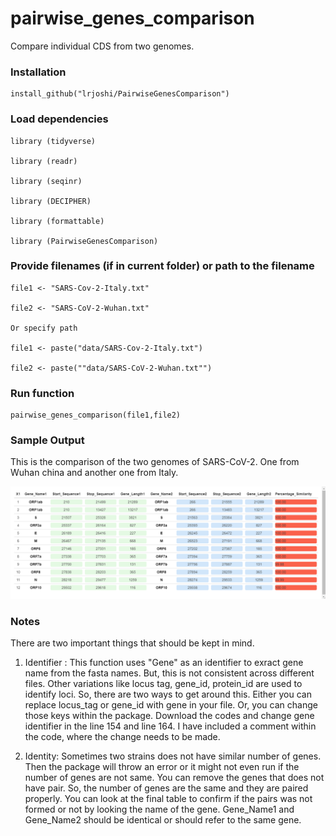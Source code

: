 # pairwise_genes_comparison
Compare individual CDS from two genomes. 


### Installation 

```
install_github("lrjoshi/PairwiseGenesComparison")
```

### Load dependencies
```
library (tidyverse)

library (readr)

library (seqinr)

library (DECIPHER)

library (formattable)

library (PairwiseGenesComparison)
```

### Provide filenames (if in current folder) or path to the filename

```
file1 <- "SARS-Cov-2-Italy.txt"

file2 <- "SARS-CoV-2-Wuhan.txt"

Or specify path

file1 <- paste("data/SARS-Cov-2-Italy.txt")

file2 <- paste(""data/SARS-CoV-2-Wuhan.txt"")
```
### Run function 

```
pairwise_genes_comparison(file1,file2)
```
### Sample Output

This is the comparison of the two genomes of SARS-CoV-2. One from Wuhan china and another one from Italy.

![Sample Table](Rplot.png)


### Notes

There are two important things that should be kept in mind.

1) Identifier : This function uses "Gene" as an identifier to exract gene name from the fasta names. But, this is not 
consistent across different files. Other variations like locus tag, gene_id, protein_id are used to identify loci. So, 
there are two ways to get around this. Either you can replace locus_tag or gene_id with gene in your file. Or, you can change those keys within the package. Download the codes and change gene identifier in the line 154 and line 164. I have included a comment within the code, where the change needs to be made.


2) Identity: Sometimes two strains does not have similar number of genes. Then the package will throw an error or it might not even run if the number of genes are not same. You can remove the genes that does not have pair. So, the number of genes are the same and they are paired properly. You can look at the final table to confirm if the pairs was not formed or not by looking the name of the gene. Gene_Name1 and Gene_Name2 should be identical or should refer to the same gene.


